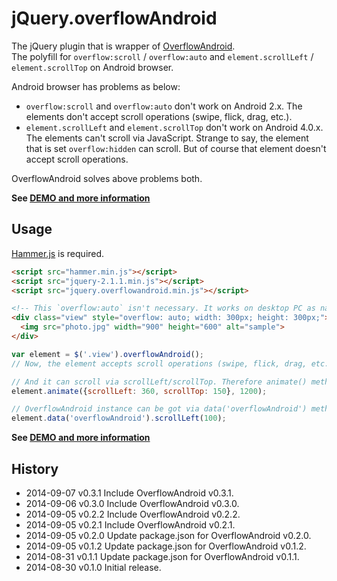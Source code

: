 # jQuery.overflowAndroid

The jQuery plugin that is wrapper of [OverflowAndroid](http://anseki.github.io/overflow-android).  
The polyfill for `overflow:scroll` / `overflow:auto` and `element.scrollLeft` / `element.scrollTop` on Android browser.

Android browser has problems as below:

- `overflow:scroll` and `overflow:auto` don't work on Android 2.x. The elements don't accept scroll operations (swipe, flick, drag, etc.).
- `element.scrollLeft` and `element.scrollTop` don't work on Android 4.0.x. The elements can't scroll via JavaScript. Strange to say, the element that is set `overflow:hidden` can scroll. But of course that element doesn't accept scroll operations.

OverflowAndroid solves above problems both.

**See <a href="http://anseki.github.io/overflow-android">DEMO and more information</a>**

## Usage
[Hammer.js](http://hammerjs.github.io/) is required.

```html
<script src="hammer.min.js"></script>
<script src="jquery-2.1.1.min.js"></script>
<script src="jquery.overflowandroid.min.js"></script>
```

```html
<!-- This `overflow:auto` isn't necessary. It works on desktop PC as native. -->
<div class="view" style="overflow: auto; width: 300px; height: 300px;">   <!-- Like an iframe window -->
  <img src="photo.jpg" width="900" height="600" alt="sample">             <!-- Like an iframe document -->
</div>
```

```js
var element = $('.view').overflowAndroid();
// Now, the element accepts scroll operations (swipe, flick, drag, etc.).

// And it can scroll via scrollLeft/scrollTop. Therefore animate() method works.
element.animate({scrollLeft: 360, scrollTop: 150}, 1200);

// OverflowAndroid instance can be got via data('overflowAndroid') method.
element.data('overflowAndroid').scrollLeft(100);
```
**See <a href="http://anseki.github.io/overflow-android">DEMO and more information</a>**

## History
 * 2014-09-07			v0.3.1			Include OverflowAndroid v0.3.1.
 * 2014-09-06			v0.3.0			Include OverflowAndroid v0.3.0.
 * 2014-09-05			v0.2.2			Include OverflowAndroid v0.2.2.
 * 2014-09-05			v0.2.1			Include OverflowAndroid v0.2.1.
 * 2014-09-05			v0.2.0			Update package.json for OverflowAndroid v0.2.0.
 * 2014-09-05			v0.1.2			Update package.json for OverflowAndroid v0.1.2.
 * 2014-08-31			v0.1.1			Update package.json for OverflowAndroid v0.1.1.
 * 2014-08-30			v0.1.0			Initial release.
